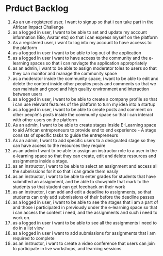 # Prduct Backlog
1. As an un-registered user, I want to signup so that i can take part in the African Impact Challenge
2. as a logged in user, I want to be able to set and update my account information (Bio, Avatar etc) so that i can express myself on the platform
3. As a registered user, i want to log into my account to have accesss to the platform
4. as a logged in user i want to be able to log out of the application
5. as a logged in user i want to have access to the community and the e-learning spaces so that i can naviagte the application appropriately
6. as an admin, i want to be able to assign moderator toles to users so that they can monitor and manage the community space
7. as a moderator inside the community space, i want to be able to edit and delete the content inside other peoples posts and comments so that we can maintain and good and high quality environment and interaction between users
8. as a logged in user, i want to be able to create a company profile so that i can use relevant features of the platform to turn my idea into a startup
9. as a logged in user, i want to be able to create posts and comment on other people's posts inside the community space so that i can interact with other users on the platform 
10. As an admin, I want to be able to create stages inside E-Learning space to aid African entrepreneurs to provide end to end experience - A stage consists of specific tasks to guide the entrepreneurs
11. As an admin, I want to add specific users to a designated stage so they can have access to the resources they require
12. as an admin I want to be able to assign an instructor role to a user in the e-learning space so that they can create, edit and delete resources and assignments inside a stage.
13. as an instructor, i want to be able to select an assignment and access all the submissions for it so that i can grade them easily
14. as an instructor, i want to be able to enter grades for students that have submitted an assignment, and be able to show/hide that mark to the students so that student can get feedback on their work
15. as an instructor, i can add and edit a deadline to assignments, so that students can only add submissions of their before the deadline passes
16. as a logged in user, i want to be able to see the stages that i am a part of and those i participated in previously under the e-learning space so that i can access the content i need, and the assignments and such i need to work on.
17. as a logged in user i want to be able to see all the assignments i need to do in a list view
18. as a logged in user i want to add submissions for assignments that i am required to complete
19. as an instructor, i want to create a video conference that users can join to participate in live workshops, and learning sessions